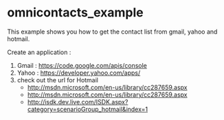 omnicontacts_example
====================
This example shows you how to get the contact list from gmail, yahoo and hotmail.


Create an application :

1) Gmail : https://code.google.com/apis/console
2) Yahoo : https://developer.yahoo.com/apps/
3) check out the url for Hotmail
	- http://msdn.microsoft.com/en-us/library/cc287659.aspx
	- http://msdn.microsoft.com/en-us/library/cc287659.aspx
	- http://isdk.dev.live.com/ISDK.aspx?category=scenarioGroup_hotmail&index=1